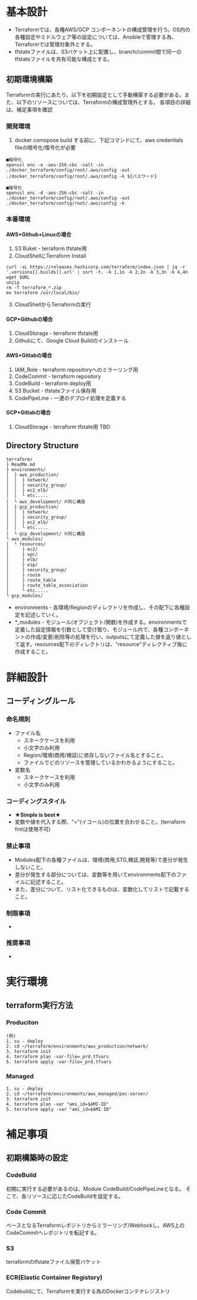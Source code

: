 # 基本設計

- Terraformでは、各種AWS/GCP コンポーネントの構成管理を行う。OS内の各種設定やミドルウェア等の設定については、Ansibleで管理する為、Terraformでは管理対象外とする。
- tfstateファイルは、S3バケット上に配置し、branch/commit間で同一のtfstateファイルを共有可能な構成とする。

## 初期環境構築
Terraformの実行にあたり、以下を初期設定として手動構築する必要がある。また、以下のリソースについては、Terraformの構成管理外とする。
各項目の詳細は、補足事項を確認

### 開発環境
1. docker comopose build する前に、下記コマンドにて、aws credentials fileの暗号化/復号化が必要
```
■暗号化
openssl enc -e -aes-256-cbc -salt -in ./docker_terraform/config/root/.aws/config -out ./docker_terraform/config/root/.aws/config -k ${パスワード}

■復号化
openssl enc -d -aes-256-cbc -salt -in ./docker_terraform/config/root/.aws/config -out ./docker_terraform/config/root/.aws/config -k
```

### 本番環境
#### AWS+Github+Linuxの場合
1. S3 Buket - terraform tfstate用
2. CloudShellにTerraform Install
  ```
  curl -sL https://releases.hashicorp.com/terraform/index.json | jq -r '.versions[].builds[].url' | sort -t. -k 1,1n -k 2,2n -k 3,3n -k 4,4n 
  wget $URL
  unzip 
  rm -f terraform_*.zip
  mv terraform /usr/local/bin/
  ```
3. CloudShellからTerraformの実行

#### GCP+Githubの場合
1. CloudStorage - terraform tfstate用
2. Githubにて、Google Cloud Buildのインストール

#### AWS+Gitlabの場合
1. IAM_Role     - terraform repositoryへのミラーリング用
2. CodeCommit   - terraform repository
3. CodeBuild    - terraform deploy用
4. S3 Bucket    - tfstateファイル保存用
5. CodePipeLine - 一連のデプロイ処理を定義する

#### GCP+Gitlabの場合
1. CloudStorage - terraform tfstate用
TBD


## Directory Structure

```
terraform/
├ ReadMe.md
├ environments/
│  ├ aws_production/
│  │  ├ network/
│  │  ├ security_group/
│  │  ├ ec2_elb/
│  │  └ etc.....
│  └ aws_development/ ※同じ構造
│  ├ gcp_production/
│  │  ├ network/
│  │  ├ security_group/
│  │  ├ ec2_elb/
│  │  └ etc.....
│  └ gcp_development/ ※同じ構造  
└ aws_modules/
│  └ resources/
│     ├ ec2/
│     ├ vpc/
│     ├ elb/
│     ├ eip/
│     ├ security_group/
│     ├ route
│     ├ route_table
│     ├ route_table_association      
│     └ etc.....
└ gcp_modules/
```

* environments - 各環境/Regionのディレクトリを作成し、その配下に各種設定を記述していく。
* *_modules - モジュール(オブジェクト/関数)を作成する。environmentsで定義した設定情報を引数として受け取り、モジュール内で、各種コンポーネントの作成/変更/削除等の処理を行い、outputsにて定義した値を返り値として返す。resources配下のディレクトリは、"resource"ディレクティブ毎に作成すること。

# 詳細設計


## コーディングルール

### 命名規則

- ファイル名
  - スネークケースを利用
  - 小文字のみ利用
  - Region/環境(商用/検証)に依存しないファイル名とすること。
  - ファイルでどのリソースを管理しているかわかるようにすること。
- 変数名
  - スネークケースを利用
  - 小文字のみ利用

### コーディングスタイル

- **★Simple is best★**
- 変数や値を代入する際、"="(イコール)の位置を合わせること。(terraform fmtは使用不可)

### 禁止事項

- Modules配下の各種ファイルは、環境(商用,STG,検証,開発等)で差分が発生しないこと。
- 差分が発生する部分については、変数等を用いてenvironments配下のファイルに記述すること。
- また、差分について、リスト化できるものは、変数化してリストで記載すること。

### 制限事項

- 

###  推奨事項

- 

  

# 実行環境


## terraform実行方法

### Produciton
```shell
(例)
1. su - deploy
2. cd ~/terraform/environments/aws_production/network/
3. terraform init
4. terraform plan -var-file=_prd.tfvars
5. terraform apply -var-file=_prd.tfvars
```

### Managed
```shell
1. su - deploy
2. cd ~/terraform/environments/aws_managed/poc-server/
3. terraform init
4. terraform plan -var "ami_id=$AMI-ID"
5. terraform apply -var "ami_id=$AMI-ID"
```

# 補足事項

## 初期構築時の設定

### CodeBuild
初期に実行する必要があるのは、Module CodeBuild/CodePipeLineとなる。
そこで、各リソースに応じたCodeBuildを設定する。

### Code Commit
ベースとなるTerraformレポジトリからミラーリング/Webhockし、AWS上のCodeCommitへレポジトリを転記する。

### S3
terraformのtfstateファイル保管バケット

### ECR(Elastic Container Registory)
Codebuildにて、Terraformを実行する為のDockerコンテナレジストリ


